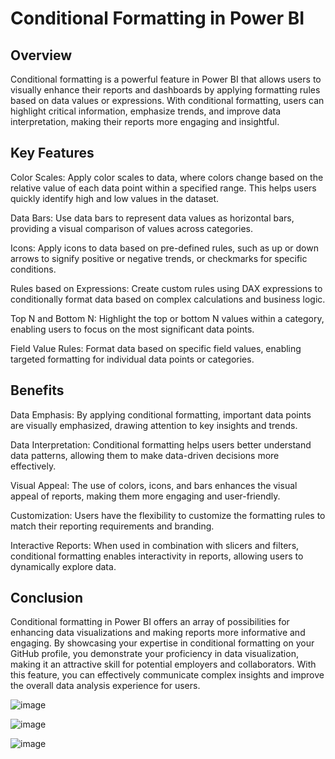 # Conditional Formatting in Power BI

## Overview

Conditional formatting is a powerful feature in Power BI that allows users to visually enhance their reports and dashboards by applying formatting rules based on 
data values or expressions. With conditional formatting, users can highlight critical information, emphasize trends, and improve data interpretation, making their 
reports more engaging and insightful.



## Key Features

Color Scales: Apply color scales to data, where colors change based on the relative value of each data point within a specified range. This helps users quickly 
identify high and low values in the dataset.

Data Bars: Use data bars to represent data values as horizontal bars, providing a visual comparison of values across categories.

Icons: Apply icons to data based on pre-defined rules, such as up or down arrows to signify positive or negative trends, or checkmarks for specific conditions.

Rules based on Expressions: Create custom rules using DAX expressions to conditionally format data based on complex calculations and business logic.

Top N and Bottom N: Highlight the top or bottom N values within a category, enabling users to focus on the most significant data points.

Field Value Rules: Format data based on specific field values, enabling targeted formatting for individual data points or categories.



## Benefits

Data Emphasis: By applying conditional formatting, important data points are visually emphasized, drawing attention to key insights and trends.

Data Interpretation: Conditional formatting helps users better understand data patterns, allowing them to make data-driven decisions more effectively.

Visual Appeal: The use of colors, icons, and bars enhances the visual appeal of reports, making them more engaging and user-friendly.

Customization: Users have the flexibility to customize the formatting rules to match their reporting requirements and branding.

Interactive Reports: When used in combination with slicers and filters, conditional formatting enables interactivity in reports, allowing users to dynamically 
explore data.


## Conclusion

Conditional formatting in Power BI offers an array of possibilities for enhancing data visualizations and making reports more informative and engaging. 
By showcasing your expertise in conditional formatting on your GitHub profile, you demonstrate your proficiency in data visualization, making it an attractive 
skill for potential employers and collaborators. With this feature, you can effectively communicate complex insights and improve the overall data analysis 
experience for users.




![image](https://github.com/vatsal-patel-vkp/Power-BI_Portfolio/assets/107895872/fd0e1518-b97a-4c2e-a5d2-0e3685911c71)


![image](https://github.com/vatsal-patel-vkp/Power-BI_Portfolio/assets/107895872/10298859-2b67-4eb7-aad7-140af7d2b84e)


![image](https://github.com/vatsal-patel-vkp/Power-BI_Portfolio/assets/107895872/bd94f04c-eb4e-4dda-8e15-81302a23e586)

